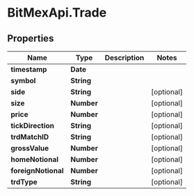 # BitMexApi.Trade

## Properties
Name | Type | Description | Notes
------------ | ------------- | ------------- | -------------
**timestamp** | **Date** |  | 
**symbol** | **String** |  | 
**side** | **String** |  | [optional] 
**size** | **Number** |  | [optional] 
**price** | **Number** |  | [optional] 
**tickDirection** | **String** |  | [optional] 
**trdMatchID** | **String** |  | [optional] 
**grossValue** | **Number** |  | [optional] 
**homeNotional** | **Number** |  | [optional] 
**foreignNotional** | **Number** |  | [optional] 
**trdType** | **String** |  | [optional] 



